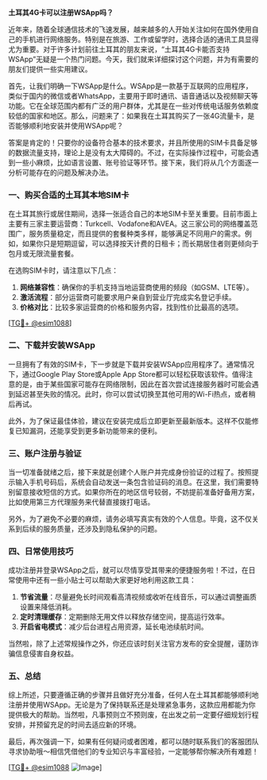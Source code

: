 **土耳其4G卡可以注册WSApp吗？**

近年来，随着全球通信技术的飞速发展，越来越多的人开始关注如何在国外使用自己的手机进行网络服务。特别是在旅游、工作或留学时，选择合适的通讯工具显得尤为重要。对于许多计划前往土耳其的朋友来说，“土耳其4G卡能否支持WSApp”无疑是一个热门问题。今天，我们就来详细探讨这个问题，并为有需要的朋友们提供一些实用建议。

首先，让我们明确一下WSApp是什么。WSApp是一款基于互联网的应用程序，类似于国内的微信或者WhatsApp，主要用于即时通讯、语音通话以及视频聊天等功能。它在全球范围内都有广泛的用户群体，尤其是在一些对传统电话服务依赖度较低的国家和地区。那么，问题来了：如果我在土耳其购买了一张4G流量卡，是否能够顺利地安装并使用WSApp呢？

答案是肯定的！只要你的设备符合基本的技术要求，并且所使用的SIM卡具备足够的数据流量支持，理论上是没有太大障碍的。不过，在实际操作过程中，可能会遇到一些小麻烦，比如语言设置、账号验证等环节。接下来，我们将从几个方面逐一分析可能存在的问题及解决办法。

### 一、购买合适的土耳其本地SIM卡

在土耳其旅行或居住期间，选择一张适合自己的本地SIM卡至关重要。目前市面上主要有三家主要运营商：Turkcell、Vodafone和AVEA。这三家公司的网络覆盖范围广，服务质量稳定，而且提供的套餐种类多样，能够满足不同用户的需求。例如，如果你只是短期逗留，可以选择按天计费的日租卡；而长期居住者则更倾向于包月或无限流量套餐。

在选购SIM卡时，请注意以下几点：
1. **网络兼容性**：确保你的手机支持当地运营商使用的频段（如GSM、LTE等）。
2. **激活流程**：部分运营商可能要求用户亲自到营业厅完成实名登记手续。
3. **价格对比**：比较多家运营商的价格和服务内容，找到性价比最高的选项。

[[TG💪+ @esim1088](https://t.me/s/esim1088)]

### 二、下载并安装WSApp

一旦拥有了有效的SIM卡，下一步就是下载并安装WSApp应用程序了。通常情况下，通过Google Play Store或Apple App Store都可以轻松获取该软件。值得注意的是，由于某些国家可能存在网络限制，因此在首次尝试连接服务器时可能会遇到延迟甚至失败的情况。此时，你可以尝试切换至其他可用的Wi-Fi热点，或者稍后再试。

此外，为了保证最佳体验，建议在安装完成后立即更新至最新版本。这样不仅能修复已知漏洞，还能享受到更多新功能带来的便利。

### 三、账户注册与验证

当一切准备就绪之后，接下来就是创建个人账户并完成身份验证的过程了。按照提示输入手机号码后，系统会自动发送一条包含验证码的消息。在这里，我们需要特别留意接收短信的方式。如果你所在的地区信号较弱，不妨提前准备好备用方案，比如使用第三方代理服务来代替直接拨打电话。

另外，为了避免不必要的麻烦，请务必填写真实有效的个人信息。毕竟，这不仅关系到后续的服务质量，还涉及到隐私保护的问题。

### 四、日常使用技巧

成功注册并登录WSApp之后，就可以尽情享受其带来的便捷服务啦！不过，在日常使用中还有一些小贴士可以帮助大家更好地利用这款工具：

1. **节省流量**：尽量避免长时间观看高清视频或收听在线音乐，可以通过调整画质设置来降低消耗。
2. **定时清理缓存**：定期删除无用文件以释放存储空间，提高运行效率。
3. **开启省电模式**：减少后台进程占用资源，延长电池续航时间。

当然啦，除了上述常规操作之外，你还应该时刻关注官方发布的安全提醒，谨防诈骗信息侵害自身权益。

### 五、总结

综上所述，只要遵循正确的步骤并且做好充分准备，任何人在土耳其都能够顺利地注册并使用WSApp。无论是为了保持联系还是处理紧急事务，这款应用都能为你提供极大的帮助。当然啦，凡事预则立不预则废，在出发之前一定要仔细规划行程安排，并预留充足的时间去适应新的环境。

最后，再次强调一下，如果有任何疑问或者困难，都可以随时联系我们的客服团队寻求协助哦～相信凭借他们的专业知识与丰富经验，一定能够帮你解决所有难题！

[[TG💪+ @esim1088](https://t.me/s/esim1088) ![Image](https://i.postimg.cc/4NQfJmqS/Snipaste-2025-05-13-00-14-12.png)]